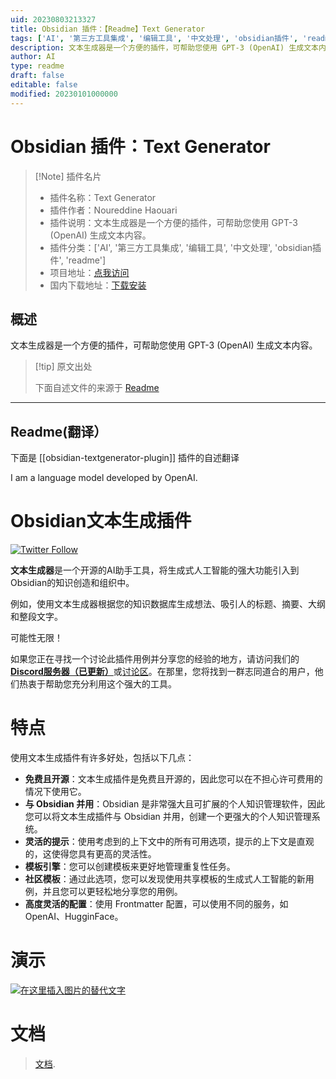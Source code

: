```yaml
---
uid: 20230803213327
title: Obsidian 插件：【Readme】Text Generator
tags: ['AI', '第三方工具集成', '编辑工具', '中文处理', 'obsidian插件', 'readme']
description: 文本生成器是一个方便的插件，可帮助您使用 GPT-3 (OpenAI) 生成文本内容。
author: AI
type: readme
draft: false
editable: false
modified: 20230101000000
---
```


# Obsidian 插件：Text Generator

> [!Note] 插件名片
> - 插件名称：Text Generator
> - 插件作者：Noureddine Haouari
> - 插件说明：文本生成器是一个方便的插件，可帮助您使用 GPT-3 (OpenAI) 生成文本内容。
> - 插件分类：['AI', '第三方工具集成', '编辑工具', '中文处理', 'obsidian插件', 'readme']
> - 项目地址：[点我访问](https://github.com/nhaouari/obsidian-textgenerator-plugin)
> - 国内下载地址：[下载安装](https://pkmer.cn/products/plugin/pluginMarket/?obsidian-textgenerator-plugin)

## 概述

文本生成器是一个方便的插件，可帮助您使用 GPT-3 (OpenAI) 生成文本内容。



> [!tip] 原文出处
> 
>下面自述文件的来源于 [Readme](https://ghproxy.net/https://raw.githubusercontent.com/nhaouari/obsidian-textgenerator-plugin/master/README.md)
> 

---

## Readme(翻译）

下面是 [[obsidian-textgenerator-plugin]] 插件的自述翻译



I am a language model developed by OpenAI.
# Obsidian文本生成插件





[![Twitter Follow](https://img.shields.io/twitter/follow/TextGenPlugin?style=social)](https://twitter.com/intent/follow?screen_name=TextGenPlugin)



**文本生成器**是一个开源的AI助手工具，将生成式人工智能的强大功能引入到Obsidian的知识创造和组织中。



例如，使用文本生成器根据您的知识数据库生成想法、吸引人的标题、摘要、大纲和整段文字。



可能性无限！





如果您正在寻找一个讨论此插件用例并分享您的经验的地方，请访问我们的[**Discord服务器（已更新）**](https://discord.gg/BRYqetyjag)或[讨论区](https://github.com/nhaouari/obsidian-textgenerator-plugin/discussions/categories/use-cases)。在那里，您将找到一群志同道合的用户，他们热衷于帮助您充分利用这个强大的工具。

# 特点

使用文本生成插件有许多好处，包括以下几点：

* **免费且开源**：文本生成插件是免费且开源的，因此您可以在不担心许可费用的情况下使用它。
* **与 Obsidian 并用**：Obsidian 是非常强大且可扩展的个人知识管理软件，因此您可以将文本生成插件与 Obsidian 并用，创建一个更强大的个人知识管理系统。
* **灵活的提示**：使用考虑到的上下文中的所有可用选项，提示的上下文是直观的，这使得您具有更高的灵活性。
* **模板引擎**：您可以创建模板来更好地管理重复性任务。
* **社区模板**：通过此选项，您可以发现使用共享模板的生成式人工智能的新用例，并且您可以更轻松地分享您的用例。
* **高度灵活的配置**：使用 Frontmatter 配置，可以使用不同的服务，如 OpenAI、HugginFace。

# 演示
[![在这里插入图片的替代文字](https://img.youtube.com/vi/OergqWCdFKc/0.jpg)](https://www.youtube.com/watch?v=OergqWCdFKc)

# 文档

> [文档](https://bit.ly/3ORwT00).



